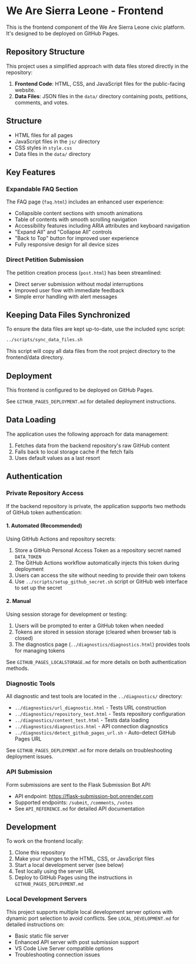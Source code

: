 # We Are Sierra Leone - Frontend

This is the frontend component of the We Are Sierra Leone civic platform. It's designed to be deployed on GitHub Pages.

## Repository Structure

This project uses a simplified approach with data files stored directly in the repository:
1. **Frontend Code**: HTML, CSS, and JavaScript files for the public-facing website.
2. **Data Files**: JSON files in the `data/` directory containing posts, petitions, comments, and votes.

## Structure

- HTML files for all pages
- JavaScript files in the `js/` directory
- CSS styles in `style.css`
- Data files in the `data/` directory

## Key Features

### Expandable FAQ Section
The FAQ page (`faq.html`) includes an enhanced user experience:
- Collapsible content sections with smooth animations
- Table of contents with smooth scrolling navigation
- Accessibility features including ARIA attributes and keyboard navigation
- "Expand All" and "Collapse All" controls
- "Back to Top" button for improved user experience
- Fully responsive design for all device sizes

### Direct Petition Submission
The petition creation process (`post.html`) has been streamlined:
- Direct server submission without modal interruptions
- Improved user flow with immediate feedback
- Simple error handling with alert messages

## Keeping Data Files Synchronized

To ensure the data files are kept up-to-date, use the included sync script:

```bash
../scripts/sync_data_files.sh
```

This script will copy all data files from the root project directory to the frontend/data directory.

## Deployment

This frontend is configured to be deployed on GitHub Pages.

See `GITHUB_PAGES_DEPLOYMENT.md` for detailed deployment instructions.

## Data Loading

The application uses the following approach for data management:

1. Fetches data from the backend repository's raw GitHub content
2. Falls back to local storage cache if the fetch fails
3. Uses default values as a last resort

## Authentication

### Private Repository Access

If the backend repository is private, the application supports two methods of GitHub token authentication:

#### 1. Automated (Recommended)

Using GitHub Actions and repository secrets:

1. Store a GitHub Personal Access Token as a repository secret named `DATA_TOKEN`
2. The GitHub Actions workflow automatically injects this token during deployment
3. Users can access the site without needing to provide their own tokens
4. Use `../scripts/setup_github_secret.sh` script or GitHub web interface to set up the secret

#### 2. Manual

Using session storage for development or testing:

1. Users will be prompted to enter a GitHub token when needed
2. Tokens are stored in session storage (cleared when browser tab is closed)
3. The diagnostics page (`../diagnostics/diagnostics.html`) provides tools for managing tokens

See `GITHUB_PAGES_LOCALSTORAGE.md` for more details on both authentication methods.

### Diagnostic Tools

All diagnostic and test tools are located in the `../diagnostics/` directory:
- `../diagnostics/url_diagnostic.html` - Tests URL construction
- `../diagnostics/repository_test.html` - Tests repository configuration
- `../diagnostics/content_test.html` - Tests data loading
- `../diagnostics/diagnostics.html` - API connection diagnostics
- `../diagnostics/detect_github_pages_url.sh` - Auto-detect GitHub Pages URL

See `GITHUB_PAGES_DEPLOYMENT.md` for more details on troubleshooting deployment issues.

### API Submission

Form submissions are sent to the Flask Submission Bot API:
- API endpoint: https://flask-submission-bot.onrender.com
- Supported endpoints: `/submit`, `/comments`, `/votes`
- See `API_REFERENCE.md` for detailed API documentation

## Development

To work on the frontend locally:

1. Clone this repository
2. Make your changes to the HTML, CSS, or JavaScript files
3. Start a local development server (see below)
4. Test locally using the server URL
5. Deploy to GitHub Pages using the instructions in `GITHUB_PAGES_DEPLOYMENT.md`

### Local Development Servers

This project supports multiple local development server options with dynamic port selection to avoid conflicts. See `LOCAL_DEVELOPMENT.md` for detailed instructions on:

- Basic static file server
- Enhanced API server with post submission support
- VS Code Live Server compatible options
- Troubleshooting connection issues
